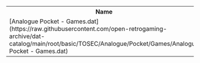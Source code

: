 <table>
<tr><th>Name</th><th>Size</th></tr>
<tr><td>
[Analogue Pocket - Games.dat](https://raw.githubusercontent.com/open-retrogaming-archive/dat-catalog/main/root/basic/TOSEC/Analogue/Pocket/Games/Analogue Pocket - Games.dat)
</td><td>45400</td></tr>
</table>

